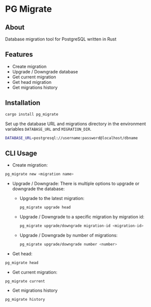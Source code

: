 # PG Migrate

## About
Database migration tool for PostgreSQL written in Rust

## Features
- Create migration
- Upgrade / Downgrade database
- Get current migration
- Get head migration
- Get migrations history

## Installation

```bash
cargo install pg_migrate
```

Set up the database URL and migrations directory in the environment variables `DATABASE_URL` and `MIGRATION_DIR`.

```bash
DATABASE_URL=postgresql://username:password@localhost/dbname
```

## CLI Usage

- Create migration:
```bash
pg_migrate new <migration name>
```

- Upgrade / Downgrade:
There is multiple options to upgrade or downgrade the database:
  - Upgrade to the latest migration:
    ```bash
    pg_migrate upgrade head
    ```
  - Upgrade / Downgrade to a specific migration by migration id:
    ```bash
    pg_migrate upgrade/downgrade migration-id <migration-id>
    ```
  - Upgrade / Downgrade by number of migrations:
    ```bash
    pg_migrate upgrade/downgrade number <number>
    ```

- Get head:
```bash
pg_migrate head
```

- Get current migration:
```bash
pg_migrate current
```

- Get migrations history
```bash
pg_migrate history
```
